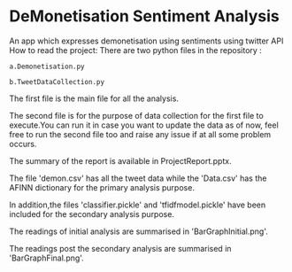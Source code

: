 # DeMonetisation Sentiment Analysis

An app which expresses demonetisation using sentiments using  twitter API 
How to read the project:
There are two python files in the repository :
  
	a.Demonetisation.py  
  
	b.TweetDataCollection.py

The first file is the main file for all the analysis.

The second file is for the purpose of data collection for the first file to execute.You can run it in case you want to update the data as of now, feel free to run the second file too and raise any issue if at all some problem occurs.

The summary of the report is available in ProjectReport.pptx.

The file 'demon.csv' has all the tweet data while the 'Data.csv' has the AFINN dictionary for the primary analysis purpose.

In addition,the files 'classifier.pickle' and 'tfidfmodel.pickle' have been included for the secondary analysis purpose.

The readings of initial analysis are summarised in 'BarGraphInitial.png'.

The readings post the secondary analysis are summarised in 'BarGraphFinal.png'.
